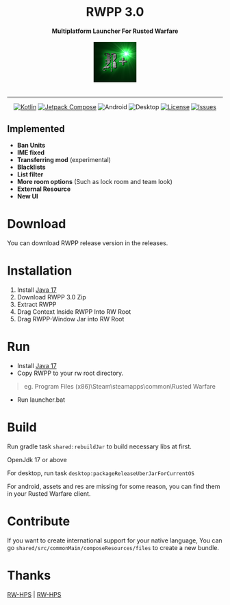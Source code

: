 <div align="center">
<h1> RWPP 3.0 </h1>
<div align="center">
  <strong>Multiplatform Launcher For Rusted Warfare</strong>
</div>
<br />
<div align="center">
 <img src = "https://github.com/Minxyzgo/RWPP/blob/main/shared/src/commonMain/composeResources/drawable/logo.png" width = "100px"/>
</div>
<br />

----
[![Kotlin](https://img.shields.io/badge/kotlin-1.9.24-blue.svg?logo=kotlin)](http://kotlinlang.org)
[![Jetpack Compose](https://img.shields.io/badge/Jetpack%20Compose-1.7.0-brightgreen)](https://www.jetbrains.com/lp/compose-multiplatform/)
![Android](https://img.shields.io/badge/Android-green)
![Desktop](https://img.shields.io/badge/Desktop-tomato)
[![License](https://img.shields.io/github/license/ConstructStudios/RWPP)]()
[![Issues](https://img.shields.io/github/issues/ConstructStudios/RWPP)]()
</div>

## Implemented
 - __Ban Units__
 - __IME fixed__
 - __Transferring mod__ (experimental)
 - __Blacklists__
 - __List filter__
 - __More room options__ (Such as lock room and team look)
 - __External Resource__
 - __New UI__

# Download
You can download RWPP release version in the releases.

# Installation
1. Install [Java 17](https://www.oracle.com/java/technologies/downloads/#java17)
2. Download RWPP 3.0 Zip
3. Extract RWPP
4. Drag Context Inside RWPP Into RW Root
5. Drag RWPP-Window Jar into RW Root

# Run
- Install [Java 17](https://www.oracle.com/java/technologies/downloads/#java17)
- Copy RWPP to your rw root directory.
> eg. Program Files (x86)\Steam\steamapps\common\Rusted Warfare
- Run launcher.bat

# Build
Run gradle task `shared:rebuildJar` to build necessary libs at first.

OpenJdk 17 or above

For desktop, run task `desktop:packageReleaseUberJarForCurrentOS`

For android, assets and res are missing for some reason,
you can find them in your Rusted Warfare client.

# Contribute
If you want to create international support for your native language,
You can go `shared/src/commonMain/composeResources/files` to create a new bundle.

# Thanks

[RW-HPS](https://github.com/deng-rui/RW-HPS) | [RW-HPS](https://github.com/Minxyzgo)
